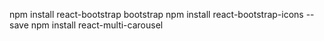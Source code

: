 
npm install react-bootstrap bootstrap
npm install react-bootstrap-icons --save
npm install react-multi-carousel
